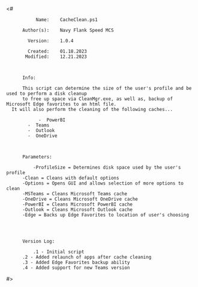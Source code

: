 <#


               Name:    CacheClean.ps1                                                               
                                                                                                   
          Author(s):    Navy Flank Speed MCS                                                                                                                                                 
                                                                                                       
            Version:    1.0.4                                                                        
                                                                                                  
            Created:    01.18.2023                                                                 
           Modified:    12.21.2023                                                                  
                                                                                                  
                                                                                                  
                                                                                                  
          Info:                                                                                   
                                                                                                  
          This script can determine the size of the user's profile and be used to perform a disk cleanup 
          to free up space via CleanMgr.exe, as well as, backup of Microsoft Edge favorites to an html file. 
	  It will also perform the cleaning of the following caches...
		  
		        -  PowerBI
			-  Teams
			-  Outlook
			-  OneDrive
          

          
          Parameters:
    
          	  -ProfileSize = Determines disk space used by the user's profile
		  -Clean = Cleans with default options
		  -Options = Opens GUI and allows selection of more options to clean
		  -MSTeams = Cleans Microsoft Teams cache
		  -OneDrive = Cleans Microsoft OneDrive cache
		  -PowerBI = Cleans Microsoft PowerBI cache
		  -Outlook = Cleans Microsoft Outlook cache
		  -Edge = Backs up Edge Favorites to location of user's choosing
		  
		  
          

          Version Log:

          	  .1 - Initial script
		  .2 - Added relaunch of apps after cache cleaning
		  .3 - Added Edge Favorites backup ability
		  .4 - Added support for new Teams version
                        

#>

